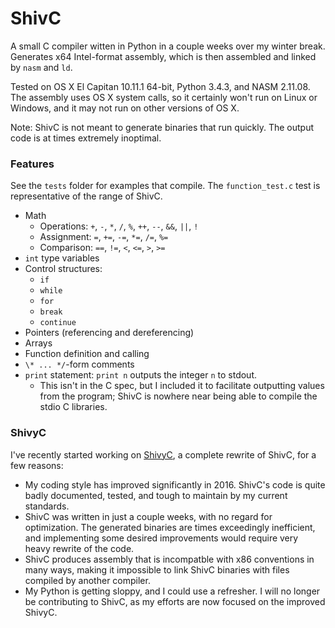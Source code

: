 # ShivC

A small C compiler witten in Python in a couple weeks over my winter break. Generates x64 Intel-format assembly, which is then assembled and linked by `nasm` and `ld`.

Tested on OS X El Capitan 10.11.1 64-bit, Python 3.4.3, and NASM 2.11.08. The assembly uses OS X system calls, so it certainly won't run on Linux or Windows, and it may not run on other versions of OS X.

Note: ShivC is not meant to generate binaries that run quickly. The output code is at times extremely inoptimal.

### Features

See the `tests` folder for examples that compile. The `function_test.c` test is representative of the range of ShivC.

- Math
  - Operations: `+`, `-`, `*`, `/`, `%`, `++`, `--`, `&&`, `||`, `!`
  - Assignment: `=`, `+=`, `-=`, `*=`, `/=`, `%=`
  - Comparison: `==`, `!=`, `<`, `<=`, `>`, `>=`
- `int` type variables
- Control structures:
  - `if`
  - `while`
  - `for`
  - `break`
  - `continue`
- Pointers (referencing and dereferencing)
- Arrays
- Function definition and calling
- `\* ... */`-form comments
- `print` statement: `print n` outputs the integer `n` to stdout.
  - This isn't in the C spec, but I included it to facilitate outputting values from the program; ShivC is nowhere near being able to compile the stdio C libraries.
  
### ShivyC

 I've recently started working on [ShivyC](https://github.com/ShivamSarodia/ShivC), a complete rewrite of ShivC, for a few reasons:
 - My coding style has improved significantly in 2016. ShivC's code is quite badly documented, tested, and tough to maintain by my current standards.
 - ShivC was written in just a couple weeks, with no regard for optimization. The generated binaries are times exceedingly inefficient, and implementing some desired improvements would require very heavy rewrite of the code.
 - ShivC produces assembly that is incompatble with x86 conventions in many ways, making it impossible to link ShivC binaries with files compiled by another compiler.
 - My Python is getting sloppy, and I could use a refresher.
I will no longer be contributing to ShivC, as my efforts are now focused on the improved ShivyC.
